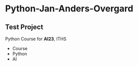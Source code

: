 # Python-Jan-Anders-Overgard

## Test Project

Python Course for **AI23**, ITHS

- Course
- Python
- AI 
